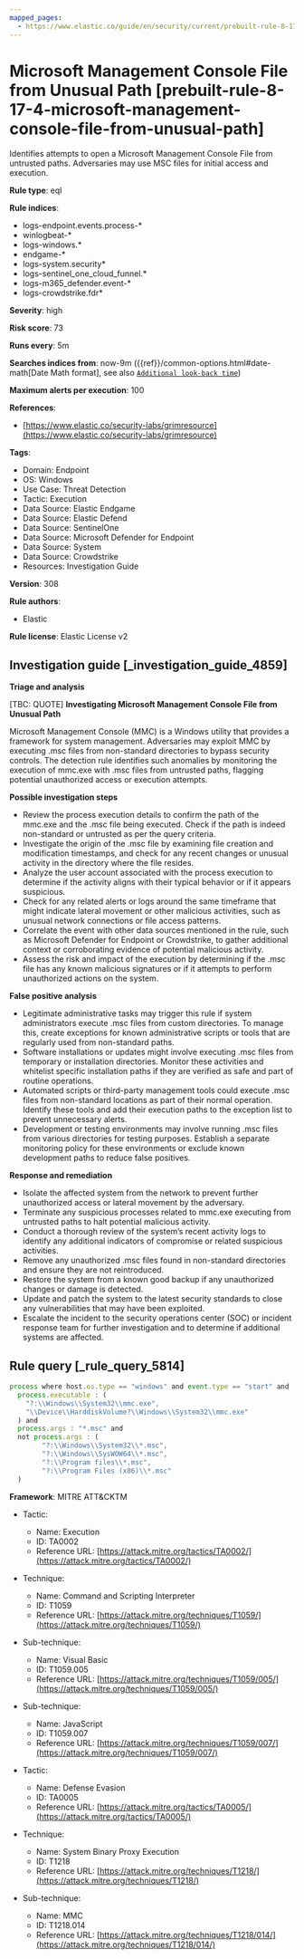 ```yaml
---
mapped_pages:
  - https://www.elastic.co/guide/en/security/current/prebuilt-rule-8-17-4-microsoft-management-console-file-from-unusual-path.html
---
```


# Microsoft Management Console File from Unusual Path [prebuilt-rule-8-17-4-microsoft-management-console-file-from-unusual-path]

Identifies attempts to open a Microsoft Management Console File from untrusted paths. Adversaries may use MSC files for initial access and execution.

**Rule type**: eql

**Rule indices**:

* logs-endpoint.events.process-*
* winlogbeat-*
* logs-windows.*
* endgame-*
* logs-system.security*
* logs-sentinel_one_cloud_funnel.*
* logs-m365_defender.event-*
* logs-crowdstrike.fdr*

**Severity**: high

**Risk score**: 73

**Runs every**: 5m

**Searches indices from**: now-9m ({{ref}}/common-options.html#date-math[Date Math format], see also [`Additional look-back time`](docs-content://solutions/security/detect-and-alert/create-detection-rule.md#rule-schedule))

**Maximum alerts per execution**: 100

**References**:

* [https://www.elastic.co/security-labs/grimresource](https://www.elastic.co/security-labs/grimresource)

**Tags**:

* Domain: Endpoint
* OS: Windows
* Use Case: Threat Detection
* Tactic: Execution
* Data Source: Elastic Endgame
* Data Source: Elastic Defend
* Data Source: SentinelOne
* Data Source: Microsoft Defender for Endpoint
* Data Source: System
* Data Source: Crowdstrike
* Resources: Investigation Guide

**Version**: 308

**Rule authors**:

* Elastic

**Rule license**: Elastic License v2

## Investigation guide [_investigation_guide_4859]

**Triage and analysis**

[TBC: QUOTE]
**Investigating Microsoft Management Console File from Unusual Path**

Microsoft Management Console (MMC) is a Windows utility that provides a framework for system management. Adversaries may exploit MMC by executing .msc files from non-standard directories to bypass security controls. The detection rule identifies such anomalies by monitoring the execution of mmc.exe with .msc files from untrusted paths, flagging potential unauthorized access or execution attempts.

**Possible investigation steps**

* Review the process execution details to confirm the path of the mmc.exe and the .msc file being executed. Check if the path is indeed non-standard or untrusted as per the query criteria.
* Investigate the origin of the .msc file by examining file creation and modification timestamps, and check for any recent changes or unusual activity in the directory where the file resides.
* Analyze the user account associated with the process execution to determine if the activity aligns with their typical behavior or if it appears suspicious.
* Check for any related alerts or logs around the same timeframe that might indicate lateral movement or other malicious activities, such as unusual network connections or file access patterns.
* Correlate the event with other data sources mentioned in the rule, such as Microsoft Defender for Endpoint or Crowdstrike, to gather additional context or corroborating evidence of potential malicious activity.
* Assess the risk and impact of the execution by determining if the .msc file has any known malicious signatures or if it attempts to perform unauthorized actions on the system.

**False positive analysis**

* Legitimate administrative tasks may trigger this rule if system administrators execute .msc files from custom directories. To manage this, create exceptions for known administrative scripts or tools that are regularly used from non-standard paths.
* Software installations or updates might involve executing .msc files from temporary or installation directories. Monitor these activities and whitelist specific installation paths if they are verified as safe and part of routine operations.
* Automated scripts or third-party management tools could execute .msc files from non-standard locations as part of their normal operation. Identify these tools and add their execution paths to the exception list to prevent unnecessary alerts.
* Development or testing environments may involve running .msc files from various directories for testing purposes. Establish a separate monitoring policy for these environments or exclude known development paths to reduce false positives.

**Response and remediation**

* Isolate the affected system from the network to prevent further unauthorized access or lateral movement by the adversary.
* Terminate any suspicious processes related to mmc.exe executing from untrusted paths to halt potential malicious activity.
* Conduct a thorough review of the system’s recent activity logs to identify any additional indicators of compromise or related suspicious activities.
* Remove any unauthorized .msc files found in non-standard directories and ensure they are not reintroduced.
* Restore the system from a known good backup if any unauthorized changes or damage is detected.
* Update and patch the system to the latest security standards to close any vulnerabilities that may have been exploited.
* Escalate the incident to the security operations center (SOC) or incident response team for further investigation and to determine if additional systems are affected.


## Rule query [_rule_query_5814]

```js
process where host.os.type == "windows" and event.type == "start" and
  process.executable : (
    "?:\\Windows\\System32\\mmc.exe",
    "\\Device\\HarddiskVolume?\\Windows\\System32\\mmc.exe"
  ) and
  process.args : "*.msc" and
  not process.args : (
        "?:\\Windows\\System32\\*.msc",
        "?:\\Windows\\SysWOW64\\*.msc",
        "?:\\Program files\\*.msc",
        "?:\\Program Files (x86)\\*.msc"
  )
```

**Framework**: MITRE ATT&CKTM

* Tactic:

    * Name: Execution
    * ID: TA0002
    * Reference URL: [https://attack.mitre.org/tactics/TA0002/](https://attack.mitre.org/tactics/TA0002/)

* Technique:

    * Name: Command and Scripting Interpreter
    * ID: T1059
    * Reference URL: [https://attack.mitre.org/techniques/T1059/](https://attack.mitre.org/techniques/T1059/)

* Sub-technique:

    * Name: Visual Basic
    * ID: T1059.005
    * Reference URL: [https://attack.mitre.org/techniques/T1059/005/](https://attack.mitre.org/techniques/T1059/005/)

* Sub-technique:

    * Name: JavaScript
    * ID: T1059.007
    * Reference URL: [https://attack.mitre.org/techniques/T1059/007/](https://attack.mitre.org/techniques/T1059/007/)

* Tactic:

    * Name: Defense Evasion
    * ID: TA0005
    * Reference URL: [https://attack.mitre.org/tactics/TA0005/](https://attack.mitre.org/tactics/TA0005/)

* Technique:

    * Name: System Binary Proxy Execution
    * ID: T1218
    * Reference URL: [https://attack.mitre.org/techniques/T1218/](https://attack.mitre.org/techniques/T1218/)

* Sub-technique:

    * Name: MMC
    * ID: T1218.014
    * Reference URL: [https://attack.mitre.org/techniques/T1218/014/](https://attack.mitre.org/techniques/T1218/014/)



